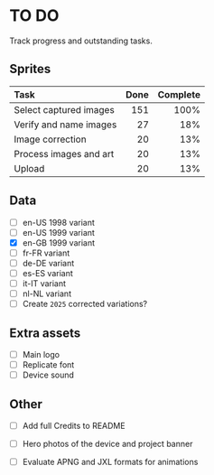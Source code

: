 # TO DO

Track progress and outstanding tasks.

## Sprites

| Task                   |   Done  | Complete        |
| :--------------------- | ------: | --------------: |
| Select captured images |   151   | 100%            |
| Verify and name images |   27    | 18%             |
| Image correction       |   20    | 13%             |
| Process images and art |   20    | 13%             |
| Upload                 |   20    | 13%             |


## Data

- [ ] en-US 1998 variant
- [ ] en-US 1999 variant
- [x] en-GB 1999 variant
- [ ] fr-FR variant
- [ ] de-DE variant
- [ ] es-ES variant
- [ ] it-IT variant
- [ ] nl-NL variant
- [ ] Create `2025` corrected variations?

## Extra assets

- [ ] Main logo
- [ ] Replicate font
- [ ] Device sound

## Other

- [ ] Add full Credits to README
- [ ] Hero photos of the device and project banner
- [ ] Evaluate APNG and JXL formats for animations

